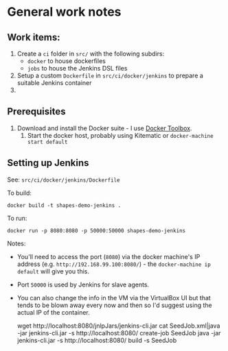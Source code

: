 # General work notes

## Work items:

1. Create a `ci` folder in `src/` with the following subdirs:
    * `docker` to house dockerfiles
    * `jobs` to house the Jenkins DSL files
2. Setup a custom `Dockerfile` in `src/ci/docker/jenkins` to prepare a suitable Jenkins container
3.

## Prerequisites

1. Download and install the Docker suite - I use [Docker Toolbox](http://www.docker.com/docker-toolbox).
    1. Start the docker host, probably using Kitematic or `docker-machine start default`

## Setting up Jenkins

See: `src/ci/docker/jenkins/Dockerfile`

To build:

    docker build -t shapes-demo-jenkins .

To run:

    docker run -p 8080:8080 -p 50000:50000 shapes-demo-jenkins

Notes:

* You'll need to access the port (`8080`) via the docker machine's IP address (e.g. `http://192.168.99.100:8080/`) - the `docker-machine ip default` will give you this.
* Port `50000` is used by Jenkins for slave agents.
* You can also change the info in the VM via the VirtualBox UI but that tends to be blown away every now and then so I'd suggest using the actual IP of the container.




    wget http://localhost:8080/jnlpJars/jenkins-cli.jar
    cat SeedJob.xml|java -jar jenkins-cli.jar -s http://localhost:8080/ create-job SeedJob
    java -jar jenkins-cli.jar -s http://localhost:8080/ build -s SeedJob
